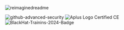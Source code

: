 <img src="https://myreadme.vercel.app/api/embed/BirdsAreFlyingCameras?panels=userstatistics,toprepositories,toplanguages,commitgraph" alt="reimaginedreadme"/> 

![github-advanced-security](https://github.com/BirdsAreFlyingCameras/BirdsAreFlyingCameras/assets/118756597/4e2f57e6-ee6a-4585-864d-d049e2cc4f44) 
![Aplus Logo Certified CE](https://github.com/BirdsAreFlyingCameras/BirdsAreFlyingCameras/assets/118756597/8cb26bc8-ac63-4391-97bb-b3d3e5b4b6d3)
![BlackHat-Trainins-2024-Badge](https://github.com/user-attachments/assets/900e0e3d-81d5-4f95-875a-24b651a002e6)
